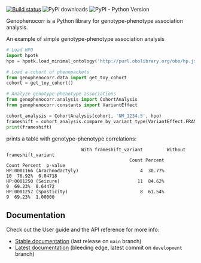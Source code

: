 [![Build status](https://github.com/monarch-initiative/genophenocorr/workflows/CI/badge.svg)](https://github.com/monarch-initiative/genophenocorr/actions/workflows/python_ci.yml)
![PyPi downloads](https://img.shields.io/pypi/dm/genophenocorr.svg?label=Pypi%20downloads)
![PyPI - Python Version](https://img.shields.io/pypi/pyversions/genophenocorr)

Genophenocorr is a Python library for genotype-phenotype association analysis. 

An example of simple genotype-phenotype association analysis
```python
# Load HPO
import hpotk
hpo = hpotk.load_minimal_ontology('http://purl.obolibrary.org/obo/hp.json')

# Load a cohort of phenopackets 
from genophenocorr.data import get_toy_cohort
cohort = get_toy_cohort()

# Analyze genotype-phenotype associations 
from genophenocorr.analysis import CohortAnalysis
from genophenocorr.constants import VariantEffect

cohort_analysis = CohortAnalysis(cohort, 'NM_1234.5', hpo)
frameshift = cohort_analysis.compare_by_variant_type(VariantEffect.FRAMESHIFT_VARIANT)
print(frameshift)
```

prints a table with genotype-phenotype correlations:

```text
                            With frameshift_variant         Without frameshift_variant
                                              Count Percent                      Count Percent  p-value
HP:0001166 (Arachnodactyly)                       4  30.77%                         10  76.92%  0.04718
HP:0001250 (Seizure)                             11  84.62%                          9  69.23%  0.64472
HP:0001257 (Spasticity)                           8  61.54%                          9  69.23%  1.00000
```

## Documentation

Check out the User guide and the API reference for more info:

- [Stable documentation](https://thejacksonlaboratory.github.io/genophenocorr/stable) (last release on `main` branch)
- [Latest documentation](https://thejacksonlaboratory.github.io/genophenocorr/latest) (bleeding edge, latest commit on `development` branch)

